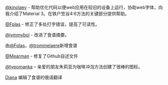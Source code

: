 [@kinolaev](https://github.com/kinolaev) - 帮助优化代码以便web应用在较旧的设备上运行，协助web字体，向我介绍了Material 3。在铁户笠谷4:6方法的关键部分提供帮助。

[@Fplas](https://github.com/Fplas) - 修正了多处打字错误，提高了可读性。

[@jymmyboi](https://github.com/jymmyboi) - 改进了食谱摘要。

由[@Fplas](https://github.com/Fplas)，[@trommelaere](https://github.com/trommelaere)新增食谱

[@Mearman](https://github.com/Mearman) - 修复了Github自述文件

[@typomanka](https://github.com/typomanka) – 亲爱的朋友朱莉亚为咖啡冲泡方法创建了很棒的图标。

[Diana](https://diana.karliner.pro/) 编辑了食谱的俄语翻译
